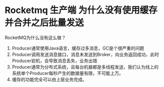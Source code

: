 # Rocketmq 生产端 为什么没有使用缓存并合并之后批量发送

RocketMQ为什么没有这么做？ 

1. Producer通常使用Java语言，缓存过多消息，GC是个很严重的问题 
2. Producer调用发送消息接口，消息未发送到Broker，向业务返回成功，此时Producer宕机，会导致消息丢失，业务出错 
3. Producer通常为分布式系统，且每台机器都是多线程发送，我们认为线上的系统单个Producer每秒产生的数据量有限，不可能上万。 
4. 缓存的功能完全可以由上层业务完成。